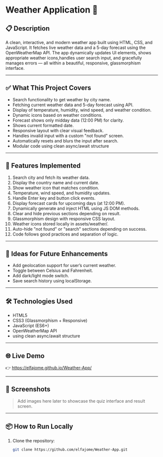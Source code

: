 # Weather Application 🧠

## 📋 Description
A clean, interactive, and modern weather app built using HTML, CSS, and JavaScript.
It fetches live weather data and a 5-day forecast using the OpenWeatherMap API.
The app dynamically updates UI elements, shows appropriate weather icons,handles user search input,
and gracefully manages errors — all within a beautiful, responsive, glassmorphism interface.

---

## ✅ What This Project Covers
- Search functionality to get weather by city name.
- Fetching current weather data and 5-day forecast using API.
- Display of temperature, humidity, wind speed, and weather condition.
- Dynamic icons based on weather conditions.
- Forecast shows only midday data (12:00 PM) for clarity.
- Shows current formatted date.
- Responsive layout with clear visual feedback.
- Handles invalid input with a custom "not found" screen. 
- Automatically resets and blurs the input after search.
- Modular code using clean async/await structure

---

## 🚀 Features Implemented
1. Search city and fetch its weather data.
2. Display the country name and current date.
3. Show weather icon that matches condition.
4. Temperature, wind speed, and humidity updates.
5. Handle Enter key and button click events.
6. Display forecast cards for upcoming days (at 12:00 PM).
7. Dynamically generate and inject HTML using JS DOM methods.
8. Clear and hide previous sections depending on result.
9. Glassmorphism design with responsive CSS layout.
10. Weather icons stored locally in assets/weather/.
11. Auto-hide "not found" or "search" sections depending on success.
12. Code follows good practices and separation of logic.

---

## 🌟 Ideas for Future Enhancements
- Add geolocation support for user’s current weather.
- Toggle between Celsius and Fahrenheit.
- Add dark/light mode switch.
- Save search history using localStorage.

---

## 🛠️ Technologies Used
- HTML5
- CSS3 (Glassmorphism + Responsive)
- JavaScript (ES6+)
- OpenWeatherMap API
- using clean async/await structure

---

## 🌐 Live Demo
👉  https://elfajome.github.io/Weather-App/

---

## 📸 Screenshots
> Add images here later to showcase the quiz interface and result screen.

---

## 📦 How to Run Locally
1. Clone the repository:
   ```bash
   git clone https://github.com/elfajome/Weather-App.git
